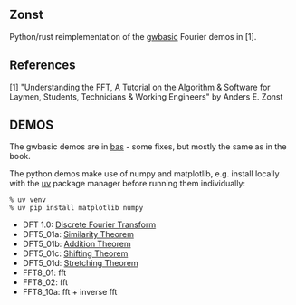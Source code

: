 ## Zonst

Python/rust reimplementation of the [gwbasic](https://en.wikipedia.org/wiki/GW-BASIC) Fourier demos in [1].

References
----------

[1] "Understanding the FFT, A Tutorial on the Algorithm & Software for Laymen, Students, Technicians & Working Engineers" by Anders E. Zonst


DEMOS
-----

The gwbasic demos are in [bas](bas) - some fixes, but mostly the same as in the book.

The python demos make use of numpy and matplotlib, e.g. install locally with the [uv](https://github.com/astral-sh/uv) package manager before running them individually:

```
% uv venv
% uv pip install matplotlib numpy
```

* DFT 1.0: [Discrete Fourier Transform](READMEdft.md)
* DFT5_01a: [Similarity Theorem](READMEdft5_01a.md)
* DFT5_01b: [Addition Theorem](READMEdft5_01b.md)
* DFT5_01c: [Shifting Theorem](READMEdft5_01c.md)
* DFT5_01d: [Stretching Theorem](READMEdft5_01d.md)
* FFT8_01: fft
* FFT8_02: fft
* FFT8_10a: fft + inverse fft
